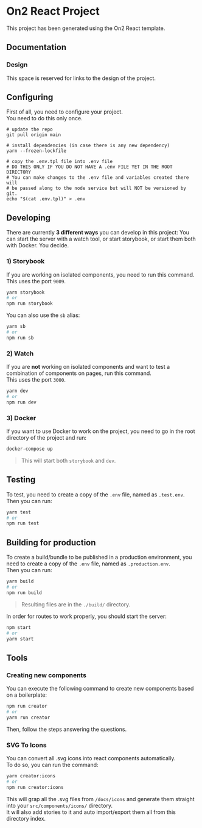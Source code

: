 # On2 React Project

This project has been generated using the On2 React template.

## Documentation

### Design

This space is reserved for links to the design of the project.

## Configuring

First of all, you need to configure your project.  
You need to do this only once.

```
# update the repo
git pull origin main

# install dependencies (in case there is any new dependency)
yarn --frozen-lockfile

# copy the .env.tpl file into .env file
# DO THIS ONLY IF YOU DO NOT HAVE A .env FILE YET IN THE ROOT DIRECTORY
# You can make changes to the .env file and variables created there will
# be passed along to the node service but will NOT be versioned by git.
echo "$(cat .env.tpl)" > .env
```

## Developing

There are currently **3 different ways** you can develop in this project:
You can start the server with a watch tool, or start storybook, or start them both with Docker. You decide.

### 1) Storybook

If you are working on isolated components, you need to run this command.
This uses the port `9009`.

```sh
yarn storybook
# or
npm run storybook
```

You can also use the `sb` alias:

```sh
yarn sb
# or
npm run sb
```

### 2) Watch

If you are **not** working on isolated components and want to test a combination of components on pages, run this command.  
This uses the port `3000`.

```sh
yarn dev
# or
npm run dev
```

### 3) Docker

If you want to use Docker to work on the project, you need to go in the root directory of the project and run:

```sh
docker-compose up
```

> This will start both `storybook` and `dev`.

## Testing

To test, you need to create a copy of the `.env` file, named as `.test.env`.  
Then you can run:

```sh
yarn test
# or
npm run test
```

## Building for production

To create a build/bundle to be published in a production environment, you need to create a copy of the `.env` file, named as `.production.env`.  
Then you can run:

```sh
yarn build
# or
npm run build
```

> Resulting files are in the `./build/` directory.

In order for routes to work properly, you should start the server:

```sh
npm start
# or
yarn start
```

## Tools

### Creating new components

You can execute the following command to create new components based on a boilerplate:

```sh
npm run creator
# or
yarn run creator
```

Then, follow the steps answering the questions.

### SVG To Icons

You can convert all .svg icons into react components automatically.  
To do so, you can run the command:

```sh
yarn creator:icons
# or
npm run creator:icons
```

This will grap all the .svg files from `/docs/icons` and generate them straight into your `src/components/icons/` directory.  
It will also add stories to it and auto import/export them all from this directory index.

